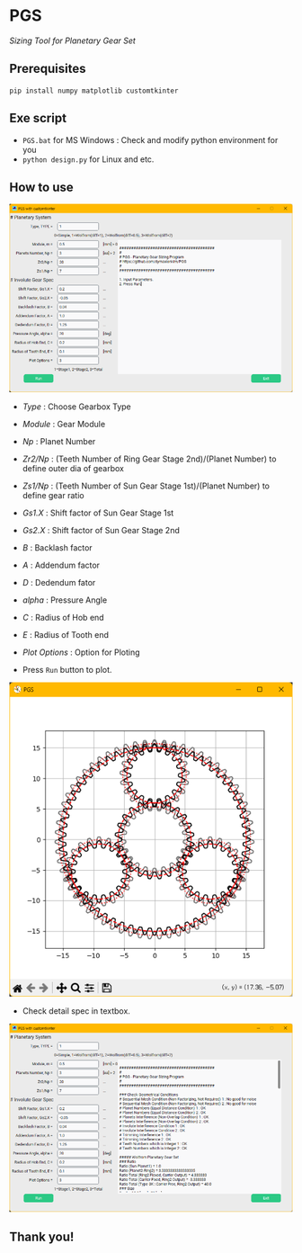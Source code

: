 # PGS

_Sizing Tool for Planetary Gear Set_

## Prerequisites

```
pip install numpy matplotlib customtkinter
```

## Exe script
* `PGS.bat` for MS Windows : Check and modify python environment for you
* `python design.py` for Linux and etc.

## How to use

![](./img/PGS_01.png)

* _Type_ : Choose Gearbox Type
* _Module_ : Gear Module
* _Np_ : Planet Number
* _Zr2/Np_ : (Teeth Number of Ring Gear Stage 2nd)/(Planet Number) to define outer dia of gearbox
* _Zs1/Np_ : (Teeth Number of Sun Gear Stage 1st)/(Planet Number) to define gear ratio
* _Gs1.X_ : Shift factor of Sun Gear Stage 1st
* _Gs2.X_ : Shift factor of Sun Gear Stage 2nd
* _B_ : Backlash factor
* _A_ : Addendum factor
* _D_ : Dedendum fator
* _alpha_ : Pressure Angle
* _C_ : Radius of Hob end
* _E_ : Radius of Tooth end
* _Plot Options_ : Option for Ploting

* Press `Run` button to plot.

![](./img/PGS_02.png)

* Check detail spec in textbox.

![](./img/PGS_03.png)

## Thank you!